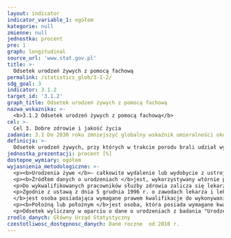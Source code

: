 ```yaml
---
layout: indicator
indicator_variable_1: ogółem
kategorie: null
zmienne: null
jednostka: procent
pre: 1
graph: longitudinal
source_url: 'www.stat.gov.pl'
title: >-
  Odsetek urodzeń żywych z pomocą fachową
permalink: /statistics_glob/3-1-2/
sdg_goal: 3
indicator: 3.1.2
target_id: '3.1.2'
graph_title: Odsetek urodzeń żywych z pomocą fachową
nazwa_wskaznika: >-
  <b>3.1.2 Odsetek urodzeń żywych z pomocą fachową</b>
cel: >-
  Cel 3. Dobre zdrowie i jakość życia
zadanie: 3.1 Do 2030 roku zmniejszyć globalny wskaźnik umieralności okołoporodowej do poziomu mniejszego niż 70 przypadków na 100 tysięcy żywych urodzeń.
definicja: >-
  Odsetek urodzeń żywych, przy których w trakcie porodu brali udział wykwalifikowani pracownicy służby zdrowia (lekarz, pielęgniarka i/lub położna).
jednostka_prezentacji: procent [%]
dostepne_wymiary: ogółem
wyjasnienia_metodologiczne: >-
  <p><b>Urodzenia żywe </b>– całkowite wydalenie lub wydobycie z ustroju matki noworodka, niezależnie od okresu trwania ciąży, który po takim oddzieleniu oddycha bądź wykazuje jakiekolwiek inne oznaki życia, jak czynność serca, tętnienie pępowiny lub wyraźne skurcze mięśni zależnych od woli (mięśni szkieletowych), bez względu na to, czy sznur pępowiny został przecięty lub łożysko zostało oddzielone  każdy taki noworodek jest uważany za żywo urodzonego.</p>
  <p><b>Źródłem danych o urodzeniach </b>jest, wykorzystywany wtórnie przez statystykę publiczną, dokument podstawowy Ministerstwa Zdrowia „Karta urodzenia” (Rozporządzenie Ministra Zdrowia w sprawie wzorów karty urodzenia i karty martwego urodzenia Dz. U. z 2015, poz. 171).</p>
  <p>Do wykwalifikowanych pracowników służby zdrowia zalicza się lekarzy, pielęgniarki i położne.</p>
  <p>Zgodnie z ustawą z dnia 5 grudnia 1996 r. o zawodach lekarza i lekarza dentysty (tekst jednolity: Dz. U. 2005 r. Nr 226 poz. 1943) <b>lekarzem
  </b>jest osoba posiadająca wymagane prawem kwalifikacje do wykonywania zawodu lekarza i wykonująca zawód, tj. udziela świadczeń zdrowotnych, w szczególności: bada stan zdrowia, rozpoznaje choroby i im zapobiega, prowadzi leczenie i rehabilitację chorych, udziela porad lekarskich, a także wydaje opinie i orzeczenia lekarskie. Zgodnie z w/w ustawą zawód lekarza może być wykonywany w różnych formach prawnych. Do lekarzy nie zaliczamy dentystów.<p><b>Pielęgniarką lub pielęgniarzem </b>jest osoba, która posiada wymagane kwalifikacje, potwierdzone odpowiednimi dokumentami do udzielania świadczeń zdrowotnych (w szczególności świadczeń pielęgnacyjnych, zapobiegawczych, diagnostycznych, leczniczych, rehabilitacyjnych oraz z zakresu promocji zdrowia). (Ustawa z dnia 5 lipca 1996 r. o zawodach pielęgniarki i położnej - tekst jednolity: Dz.U. 2009 r. Nr 151 poz. 1217 z późn. zm.).</p>
  <p><b>Położną lub położnym </b>jest osoba, która posiada wymagane kwalifikacje, potwierdzone odpowiednimi dokumentami do udzielania świadczeń zdrowotnych (w szczególności świadczeń pielęgnacyjnych, zapobiegawczych, diagnostycznych, leczniczych, rehabilitacyjnych oraz promocji zdrowia, w zakresie opieki nad kobietą, kobietą ciężarną, rodzącą i położnicą oraz nad noworodkiem). (Ustawa z dnia 5 lipca 1996 r. o zawodach pielęgniarki i położnej. Tekst pierwotny: Dz. U. 1996 r. Nr 91 poz. 410  tekst jednolity: Dz. U. 2001 r. Nr 57 poz. 602 z późn. zm).</p>
  <p>Odsetek wyliczany w oparciu o dane o urodzeniach z badania "Urodzenia. Dzietność.".</p>
zrodlo_danych: Główny Urząd Statystyczny
czestotliwosc_dostępnosc_danych: Dane roczne  od 2010 r.
---
```

